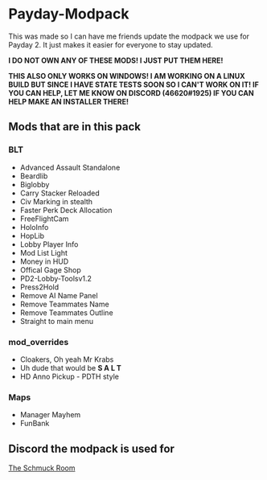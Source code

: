 # Payday-Modpack

This was made so I can have me friends update the modpack we use for Payday 2. It just makes it easier for everyone to stay updated.

**I DO NOT OWN ANY OF THESE MODS! I JUST PUT THEM HERE!**

**THIS ALSO ONLY WORKS ON WINDOWS! I AM WORKING ON A LINUX BUILD BUT SINCE I HAVE STATE TESTS SOON SO I CAN'T WORK ON IT! IF YOU CAN HELP, LET ME KNOW ON 
DISCORD (46620#1925) IF YOU CAN HELP MAKE AN INSTALLER THERE!**

## Mods that are in this pack

### BLT

- Advanced Assault Standalone
- Beardlib
- Biglobby
- Carry Stacker Reloaded
- Civ Marking in stealth
- Faster Perk Deck Allocation
- FreeFlightCam
- HoloInfo
- HopLib
- Lobby Player Info
- Mod List Light
- Money in HUD
- Offical Gage Shop
- PD2-Lobby-Toolsv1.2
- Press2Hold
- Remove AI Name Panel
- Remove Teammates Name
- Remove Teammates Outline
- Straight to main menu

### mod_overrides

   - Cloakers, Oh yeah Mr Krabs
   - Uh dude that would be **S A L T**
   - HD Anno Pickup - PDTH style

### Maps

   - Manager Mayhem
   - FunBank


## Discord the modpack is used for

[The Schmuck Room](https://discord.gg/YtwfQrD)

